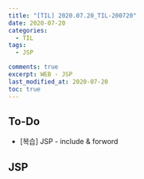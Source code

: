 ```yaml
---
title: "[TIL] 2020.07.20_TIL-200720"
date: 2020-07-20
categories:
  - TIL
tags:
  - JSP

comments: true
excerpt: WEB - JSP
last_modified_at: 2020-07-20
toc: true
---
```


## To-Do
- [복습] JSP - include & forword

## JSP

